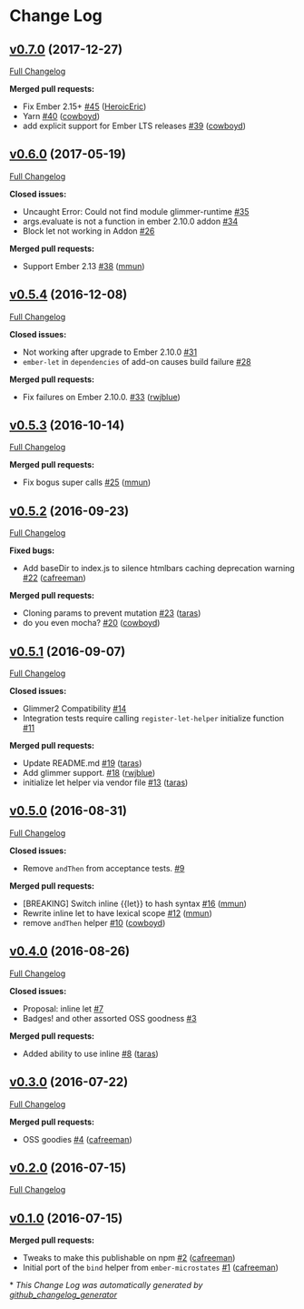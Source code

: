 # Change Log

## [v0.7.0](https://github.com/thefrontside/ember-let/tree/v0.7.0) (2017-12-27)
[Full Changelog](https://github.com/thefrontside/ember-let/compare/v0.6.0...v0.7.0)

**Merged pull requests:**

- Fix Ember 2.15+ [\#45](https://github.com/thefrontside/ember-let/pull/45) ([HeroicEric](https://github.com/HeroicEric))
- Yarn [\#40](https://github.com/thefrontside/ember-let/pull/40) ([cowboyd](https://github.com/cowboyd))
- add explicit support for Ember LTS releases [\#39](https://github.com/thefrontside/ember-let/pull/39) ([cowboyd](https://github.com/cowboyd))

## [v0.6.0](https://github.com/thefrontside/ember-let/tree/v0.6.0) (2017-05-19)
[Full Changelog](https://github.com/thefrontside/ember-let/compare/v0.5.4...v0.6.0)

**Closed issues:**

- Uncaught Error: Could not find module glimmer-runtime [\#35](https://github.com/thefrontside/ember-let/issues/35)
- args.evaluate is not a function in ember 2.10.0 addon [\#34](https://github.com/thefrontside/ember-let/issues/34)
- Block let not working in Addon [\#26](https://github.com/thefrontside/ember-let/issues/26)

**Merged pull requests:**

- Support Ember 2.13 [\#38](https://github.com/thefrontside/ember-let/pull/38) ([mmun](https://github.com/mmun))

## [v0.5.4](https://github.com/thefrontside/ember-let/tree/v0.5.4) (2016-12-08)
[Full Changelog](https://github.com/thefrontside/ember-let/compare/v0.5.3...v0.5.4)

**Closed issues:**

- Not working after upgrade to Ember 2.10.0 [\#31](https://github.com/thefrontside/ember-let/issues/31)
- `ember-let` in `dependencies` of add-on causes build failure [\#28](https://github.com/thefrontside/ember-let/issues/28)

**Merged pull requests:**

- Fix failures on Ember 2.10.0. [\#33](https://github.com/thefrontside/ember-let/pull/33) ([rwjblue](https://github.com/rwjblue))

## [v0.5.3](https://github.com/thefrontside/ember-let/tree/v0.5.3) (2016-10-14)
[Full Changelog](https://github.com/thefrontside/ember-let/compare/v0.5.2...v0.5.3)

**Merged pull requests:**

- Fix bogus super calls [\#25](https://github.com/thefrontside/ember-let/pull/25) ([mmun](https://github.com/mmun))

## [v0.5.2](https://github.com/thefrontside/ember-let/tree/v0.5.2) (2016-09-23)
[Full Changelog](https://github.com/thefrontside/ember-let/compare/v0.5.1...v0.5.2)

**Fixed bugs:**

- Add baseDir to index.js to silence htmlbars caching deprecation warning [\#22](https://github.com/thefrontside/ember-let/pull/22) ([cafreeman](https://github.com/cafreeman))

**Merged pull requests:**

- Cloning params to prevent mutation [\#23](https://github.com/thefrontside/ember-let/pull/23) ([taras](https://github.com/taras))
- do you even mocha? [\#20](https://github.com/thefrontside/ember-let/pull/20) ([cowboyd](https://github.com/cowboyd))

## [v0.5.1](https://github.com/thefrontside/ember-let/tree/v0.5.1) (2016-09-07)
[Full Changelog](https://github.com/thefrontside/ember-let/compare/v0.5.0...v0.5.1)

**Closed issues:**

- Glimmer2 Compatibility [\#14](https://github.com/thefrontside/ember-let/issues/14)
- Integration tests require calling `register-let-helper` initialize function [\#11](https://github.com/thefrontside/ember-let/issues/11)

**Merged pull requests:**

- Update README.md [\#19](https://github.com/thefrontside/ember-let/pull/19) ([taras](https://github.com/taras))
- Add glimmer support. [\#18](https://github.com/thefrontside/ember-let/pull/18) ([rwjblue](https://github.com/rwjblue))
- initialize let helper via vendor file [\#13](https://github.com/thefrontside/ember-let/pull/13) ([taras](https://github.com/taras))

## [v0.5.0](https://github.com/thefrontside/ember-let/tree/v0.5.0) (2016-08-31)
[Full Changelog](https://github.com/thefrontside/ember-let/compare/v0.4.0...v0.5.0)

**Closed issues:**

- Remove `andThen` from acceptance tests. [\#9](https://github.com/thefrontside/ember-let/issues/9)

**Merged pull requests:**

- \[BREAKING\] Switch inline {{let}} to hash syntax [\#16](https://github.com/thefrontside/ember-let/pull/16) ([mmun](https://github.com/mmun))
- Rewrite inline let to have lexical scope [\#12](https://github.com/thefrontside/ember-let/pull/12) ([mmun](https://github.com/mmun))
- remove `andThen` helper [\#10](https://github.com/thefrontside/ember-let/pull/10) ([cowboyd](https://github.com/cowboyd))

## [v0.4.0](https://github.com/thefrontside/ember-let/tree/v0.4.0) (2016-08-26)
[Full Changelog](https://github.com/thefrontside/ember-let/compare/v0.3.0...v0.4.0)

**Closed issues:**

- Proposal: inline let [\#7](https://github.com/thefrontside/ember-let/issues/7)
- Badges! and other assorted OSS goodness [\#3](https://github.com/thefrontside/ember-let/issues/3)

**Merged pull requests:**

- Added ability to use inline [\#8](https://github.com/thefrontside/ember-let/pull/8) ([taras](https://github.com/taras))

## [v0.3.0](https://github.com/thefrontside/ember-let/tree/v0.3.0) (2016-07-22)
[Full Changelog](https://github.com/thefrontside/ember-let/compare/v0.2.0...v0.3.0)

**Merged pull requests:**

- OSS goodies [\#4](https://github.com/thefrontside/ember-let/pull/4) ([cafreeman](https://github.com/cafreeman))

## [v0.2.0](https://github.com/thefrontside/ember-let/tree/v0.2.0) (2016-07-15)
[Full Changelog](https://github.com/thefrontside/ember-let/compare/v0.1.0...v0.2.0)

## [v0.1.0](https://github.com/thefrontside/ember-let/tree/v0.1.0) (2016-07-15)
**Merged pull requests:**

- Tweaks to make this publishable on npm [\#2](https://github.com/thefrontside/ember-let/pull/2) ([cafreeman](https://github.com/cafreeman))
- Initial port of the `bind` helper from `ember-microstates` [\#1](https://github.com/thefrontside/ember-let/pull/1) ([cafreeman](https://github.com/cafreeman))



\* *This Change Log was automatically generated by [github_changelog_generator](https://github.com/skywinder/Github-Changelog-Generator)*